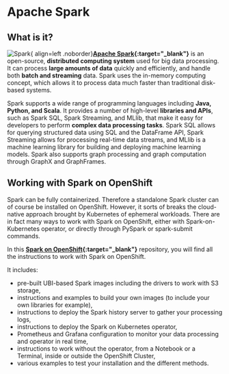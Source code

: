 # Apache Spark

## What is it?

![Spark](img/spark-logo.png){ align=left .noborder}**[Apache Spark](https://spark.apache.org/){:target="_blank"}** is an open-source, **distributed computing system** used for big data processing. It can process **large amounts of data** quickly and efficiently, and handle both **batch and streaming** data. Spark uses the in-memory computing concept, which allows it to process data much faster than traditional disk-based systems.

Spark supports a wide range of programming languages including **Java, Python, and Scala**. It provides a number of high-level **libraries and APIs**, such as Spark SQL, Spark Streaming, and MLlib, that make it easy for developers to perform **complex data processing tasks**. Spark SQL allows for querying structured data using SQL and the DataFrame API, Spark Streaming allows for processing real-time data streams, and MLlib is a machine learning library for building and deploying machine learning models. Spark also supports graph processing and graph computation through GraphX and GraphFrames.

## Working with Spark on OpenShift

Spark can be fully containerized. Therefore a standalone Spark cluster can of course be installed on OpenShift. However, it sorts of breaks the cloud-native approach brought by Kubernetes of ephemeral workloads. There are in fact many ways to work with Spark on OpenShift, either with Spark-on-Kubernetes operator, or directly through PySpark or spark-submit commands.

In this **[Spark on OpenShift](https://github.com/opendatahub-io-contrib/spark-on-openshift){:target="_blank"}** repository, you will find all the instructions to work with Spark on OpenShift.

It includes:

- pre-built UBI-based Spark images including the drivers to work with S3 storage,
- instructions and examples to build your own images (to include your own libraries for example),
- instructions to deploy the Spark history server to gather your processing logs,
- instructions to deploy the Spark on Kubernetes operator,
- Prometheus and Grafana configuration to monitor your data processing and operator in real time,
- instructions to work without the operator, from a Notebook or a Terminal, inside or outside the OpenShift Cluster,
- various examples to test your installation and the different methods.
